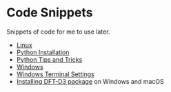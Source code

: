 # Code Snippets
Snippets of code for me to use later.

- [Linux](Linux.md)
- [Python Installation](PythonInstall.md)
- [Python Tips and Tricks](PythonTips.md)
- [Windows](Windows.md)
- [Windows Terminal Settings](WinTerm.md)
- [Installing DFT-D3 package](WinDFTD3.md) on Windows and macOS
